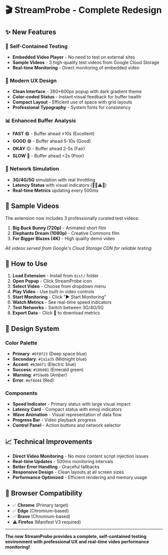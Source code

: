 # 🎬 StreamProbe - Complete Redesign

## ✨ **New Features**

### 🎯 **Self-Contained Testing**
- **Embedded Video Player** - No need to test on external sites
- **Sample Videos** - 3 high-quality test videos from Google Cloud Storage
- **Real-time Monitoring** - Direct monitoring of embedded video

### 🎨 **Modern UX Design**
- **Clean Interface** - 380×600px popup with dark gradient theme
- **Color-coded Status** - Instant visual feedback for buffer health
- **Compact Layout** - Efficient use of space with grid layouts
- **Professional Typography** - System fonts for consistency

### 📊 **Enhanced Buffer Analysis**
- **FAST** 🟢 - Buffer ahead ≥10s (Excellent)
- **GOOD** 🟢 - Buffer ahead 5-10s (Good) 
- **OKAY** 🟡 - Buffer ahead 2-5s (Fair)
- **SLOW** 🔴 - Buffer ahead <2s (Poor)

### 📡 **Network Simulation**
- **3G/4G/5G** simulation with real throttling
- **Latency Status** with visual indicators (🚀✅⚠️🐌)
- **Real-time Metrics** updating every 500ms

## 🎥 **Sample Videos**

The extension now includes 3 professionally curated test videos:

1. **Big Buck Bunny (720p)** - Animated short film
2. **Elephants Dream (1080p)** - Creative Commons film  
3. **For Bigger Blazes (4K)** - High quality demo video

*All videos served from Google's Cloud Storage CDN for reliable testing*

## 🚀 **How to Use**

1. **Load Extension** - Install from `dist/` folder
2. **Open Popup** - Click StreamProbe icon
3. **Select Video** - Choose from dropdown menu
4. **Play Video** - Use built-in video controls
5. **Start Monitoring** - Click "▶ Start Monitoring"
6. **Watch Metrics** - See real-time speed indicators
7. **Test Networks** - Switch between 3G/4G/5G
8. **Export Data** - Click 💾 to download metrics

## 🎨 **Design System**

### Color Palette
- **Primary**: `#0f0f23` (Deep space blue)
- **Secondary**: `#1a1a35` (Midnight blue)
- **Accent**: `#6366f1` (Electric blue)
- **Success**: `#10b981` (Emerald green)
- **Warning**: `#f59e0b` (Amber)
- **Error**: `#ef4444` (Red)

### Components
- **Speed Indicator** - Primary status with large visual impact
- **Latency Card** - Compact status with emoji indicators
- **Wave Animation** - Visual representation of data flow
- **Progress Bar** - Video playback progress
- **Control Panel** - Action buttons and network selector

## 📈 **Technical Improvements**

- **Direct Video Monitoring** - No more content script injection issues
- **Real-time Updates** - 500ms monitoring intervals
- **Better Error Handling** - Graceful fallbacks
- **Responsive Design** - Clean layouts at all screen sizes
- **Performance Optimized** - Efficient rendering and memory usage

## 🔧 **Browser Compatibility**

- ✅ **Chrome** (Primary target)
- ✅ **Edge** (Chromium-based)
- ✅ **Brave** (Chromium-based)
- ⚠️ **Firefox** (Manifest V3 required)

---

**The new StreamProbe provides a complete, self-contained testing environment with professional UX and real-time video performance monitoring!**
